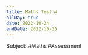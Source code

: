 ```yaml
---
title: Maths Test 4
allDay: true
date: 2022-10-24
endDate: 2022-10-25
---
```

Subject: #Maths #Assessment 
